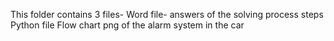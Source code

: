 This folder contains 3 files-
Word file- answers of the solving process steps
Python file
Flow chart png of the alarm system in the car
